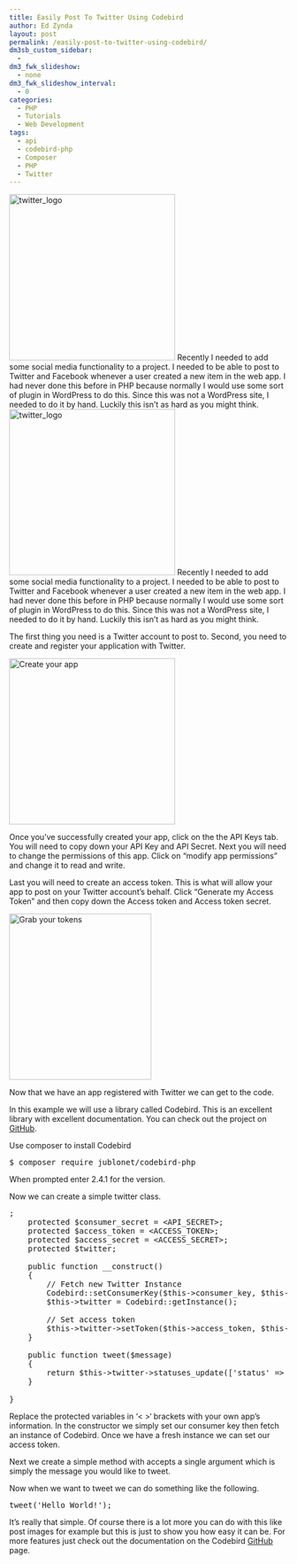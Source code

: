 ```yaml
---
title: Easily Post To Twitter Using Codebird
author: Ed Zynda
layout: post
permalink: /easily-post-to-twitter-using-codebird/
dm3sb_custom_sidebar:
  - 
dm3_fwk_slideshow:
  - none
dm3_fwk_slideshow_interval:
  - 0
categories:
  - PHP
  - Tutorials
  - Web Development
tags:
  - api
  - codebird-php
  - Composer
  - PHP
  - Twitter
---
```

<img src="http://www.edzynda.com/media/twitter_logo-300x300.png" alt="twitter_logo" width="300" height="300" class="size-medium wp-image-703" />  
Recently I needed to add some social media functionality to a project. I needed to be able to post to Twitter and Facebook whenever a user created a new item in the web app. I had never done this before in PHP because normally I would use some sort of plugin in WordPress to do this. Since this was not a WordPress site, I needed to do it by hand. Luckily this isn&#8217;t as hard as you might think.

<!--more-->

<img src="http://www.edzynda.com/media/twitter_logo-300x300.png" alt="twitter_logo" width="300" height="300" class="size-medium wp-image-703" />  
Recently I needed to add some social media functionality to a project. I needed to be able to post to Twitter and Facebook whenever a user created a new item in the web app. I had never done this before in PHP because normally I would use some sort of plugin in WordPress to do this. Since this was not a WordPress site, I needed to do it by hand. Luckily this isn&#8217;t as hard as you might think.

The first thing you need is a Twitter account to post to. Second, you need to create and register your application with Twitter.

[<img src="http://www.edzynda.com/media/twitter_post_app_1-300x300.jpg" alt="Create your app" width="300" height="300" class="alignnone size-medium wp-image-700" />][1]

Once you&#8217;ve successfully created your app, click on the the API Keys tab. You will need to copy down your API Key and API Secret. Next you will need to change the permissions of this app. Click on &#8220;modify app permissions&#8221; and change it to read and write.

Last you will need to create an access token. This is what will allow your app to post on your Twitter account&#8217;s behalf. Click &#8220;Generate my Access Token&#8221; and then copy down the Access token and Access token secret.

[<img src="http://www.edzynda.com/media/twitter_post_app_2-257x300.jpg" alt="Grab your tokens" width="257" height="300" class="alignnone size-medium wp-image-701" />][2]

Now that we have an app registered with Twitter we can get to the code.

In this example we will use a library called Codebird. This is an excellent library with excellent documentation. You can check out the project on <a href="https://github.com/jublonet/codebird-php" title="Codebird-php" target="_blank">GitHub</a>.

Use composer to install Codebird

<pre lang="sh">$ composer require jublonet/codebird-php
</pre>

When prompted enter 2.4.1 for the version.

Now we can create a simple twitter class.

<pre lang="php"><?php

require 'vendor/autoload.php'

class Twitter
{
    protected $consumer_key = <API_KEY>;
    protected $consumer_secret = &lt;API_SECRET>;
    protected $access_token = &lt;ACCESS_TOKEN>;
    protected $access_secret = &lt;ACCESS_SECRET>;
    protected $twitter;

    public function __construct()
    {
        // Fetch new Twitter Instance
        Codebird::setConsumerKey($this->consumer_key, $this->consumer_secret);
        $this->twitter = Codebird::getInstance();

        // Set access token
        $this->twitter->setToken($this->access_token, $this->access_secret);
    }

    public function tweet($message)
    {
        return $this->twitter->statuses_update(['status' => $message]);
    }

}
</pre>

Replace the protected variables in &#8216;< >&#8216; brackets with your own app&#8217;s information. In the constructor we simply set our consumer key then fetch an instance of Codebird. Once we have a fresh instance we can set our access token.

Next we create a simple method with accepts a single argument which is simply the message you would like to tweet.

Now when we want to tweet we can do something like the following.

<pre lang="php"><?php

require 'Twitter.php'

$twtr = new Twitter;

$twtr->tweet('Hello World!');
</pre>

It&#8217;s really that simple. Of course there is a lot more you can do with this like post images for example but this is just to show you how easy it can be. For more features just check out the documentation on the Codebird <a href="https://github.com/jublonet/codebird-php" title="Codebird-php" target="_blank">GitHub</a> page.

 [1]: http://www.edzynda.com/media/twitter_post_app_1.jpg
 [2]: http://www.edzynda.com/media/twitter_post_app_2.jpg